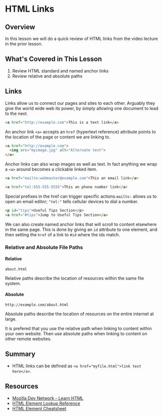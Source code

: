 # HTML Links

## Overview

In this lesson we will do a quick review of HTML links from the video lecture in the prior lesson.

## What's Covered in This Lesson 

1. Review HTML standard and named anchor links
2. Review relative and absolute paths

## Links

Links allow us to connect our pages and sites to each other. Arguably they give the world wide web its power, by simply allowing one document to lead to the next.

```html
<a href="http://example.com">This is a text link</a>
```

An anchor link `<a>` accepts an `href` (hypertext reference) attribute points to the location of the page or content we are linking to.

```html
<a href="http://example.com">
  <img src="myimage.jpg" alt="Alternate text">
</a>
```

Anchor links can also wrap images as well as text. In fact anything we wrap a `<a>` around becomes a clickable linked item.

```html
<a href="mailto:webmaster@example.com">This an email link</a>
```

```html
<a href="tel:555-555-5555">This an phone number link</a>
```

Special prefixes in the href can trigger specific actions.`mailto:` allows us to open an email editor; `"tel:"` tells cellular devices to dial a number.

```html
<p id="tips">Useful Tips Section</p>
<a href="#tips">Jump to Useful Tips Section</a>
```

We can also create named anchor links that will scroll to content elsewhere in the same page. This is done by giving an `id` attribute to one element, and then setting the `href` of a link to `#id` where the ids match.

### Relative and Absolute File Paths

#### Relative

`about.html`

Relative paths describe the location of resources within the same file system.

#### Absolute

`http://example.com/about.html`

Absolute paths describe the location of resources on the entire internet at large.

It is prefered that you use the relative path when linking to content within your own website. Then use absolute paths when linking to content on other remote websites.
 
## Summary

- HTML links can be defined as `<a href="myfile.html">link text here</a>`.

## Resources

- [Mozilla Dev Network - Learn HTML](https://developer.mozilla.org/en-US/docs/Web/HTML)
- [HTML Element Lookup Reference](https://developer.mozilla.org/en-US/docs/Web/HTML/Element)
- [HTML Element Cheatsheet](http://overapi.com/html-dom/)
